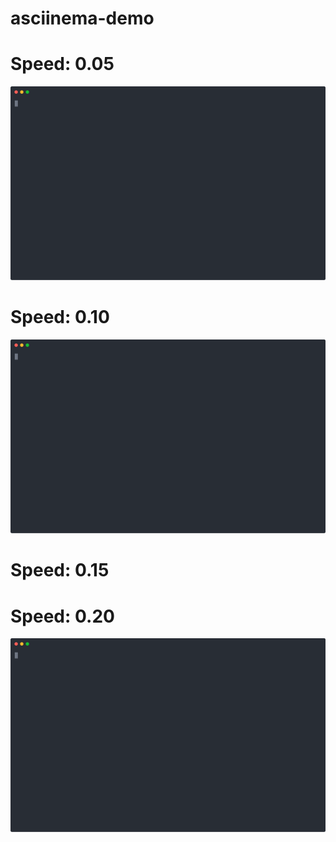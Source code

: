 # asciinema-demo

# Speed: 0.05

![Alt text](./ipinfo_go.svg)

# Speed: 0.10

![Alt text](./ipinfo_go_slow.svg)

# Speed: 0.15



# Speed: 0.20

![Alt text](./ipinfo_go_slow_20.svg)